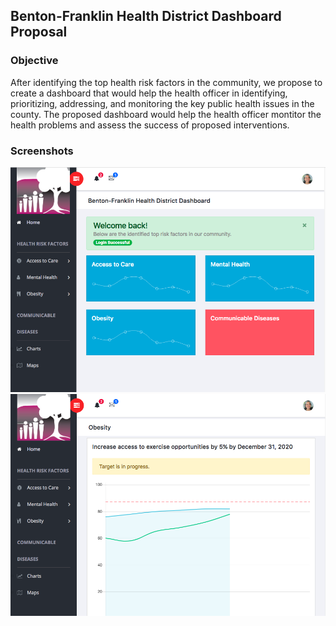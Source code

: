 ## Benton-Franklin Health District Dashboard Proposal

### Objective
After identifying the top health risk factors in the community, we propose to create a dashboard that would help the health officer in identifying, prioritizing, addressing, and monitoring the key public health issues in the county. The proposed dashboard would help the health officer montitor the health problems and assess the success of proposed interventions. 

### Screenshots
![Alt text](/images/screenshot1.png?raw=true)
![Alt text](/images/screenshot2.png?raw=true)
